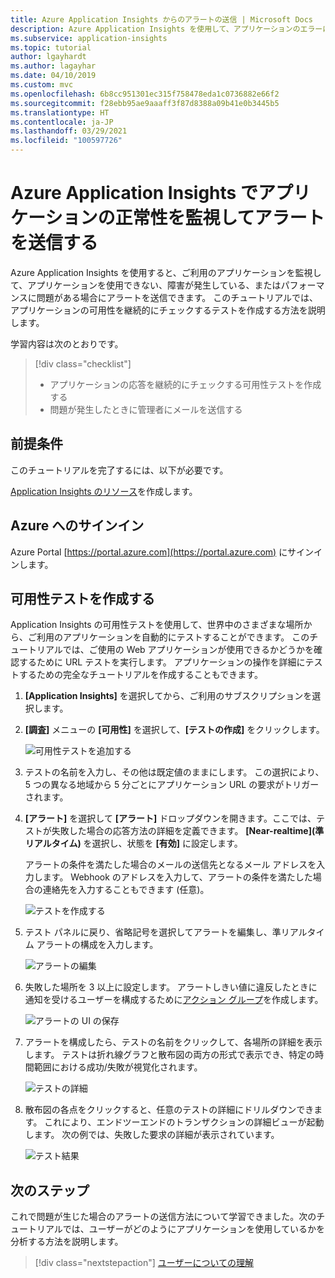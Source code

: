 ```yaml
---
title: Azure Application Insights からのアラートの送信 | Microsoft Docs
description: Azure Application Insights を使用して、アプリケーションのエラーに応じてアラートを送信するためのチュートリアルです。
ms.subservice: application-insights
ms.topic: tutorial
author: lgayhardt
ms.author: lagayhar
ms.date: 04/10/2019
ms.custom: mvc
ms.openlocfilehash: 6b8cc951301ec315f758478eda1c0736882e66f2
ms.sourcegitcommit: f28ebb95ae9aaaff3f87d8388a09b41e0b3445b5
ms.translationtype: HT
ms.contentlocale: ja-JP
ms.lasthandoff: 03/29/2021
ms.locfileid: "100597726"
---
```

# <a name="monitor-and-alert-on-application-health-with-azure-application-insights"></a>Azure Application Insights でアプリケーションの正常性を監視してアラートを送信する

Azure Application Insights を使用すると、ご利用のアプリケーションを監視して、アプリケーションを使用できない、障害が発生している、またはパフォーマンスに問題がある場合にアラートを送信できます。  このチュートリアルでは、アプリケーションの可用性を継続的にチェックするテストを作成する方法を説明します。

学習内容は次のとおりです。

> [!div class="checklist"]
> * アプリケーションの応答を継続的にチェックする可用性テストを作成する
> * 問題が発生したときに管理者にメールを送信する

## <a name="prerequisites"></a>前提条件

このチュートリアルを完了するには、以下が必要です。

[Application Insights のリソース](../app/create-new-resource.md)を作成します。

## <a name="sign-in-to-azure"></a>Azure へのサインイン

Azure Portal [https://portal.azure.com](https://portal.azure.com) にサインインします。

## <a name="create-availability-test"></a>可用性テストを作成する

Application Insights の可用性テストを使用して、世界中のさまざまな場所から、ご利用のアプリケーションを自動的にテストすることができます。   このチュートリアルでは、ご使用の Web アプリケーションが使用できるかどうかを確認するために URL テストを実行します。  アプリケーションの操作を詳細にテストするための完全なチュートリアルを作成することもできます。 

1. **[Application Insights]** を選択してから、ご利用のサブスクリプションを選択します。  

2. **[調査]** メニューの **[可用性]** を選択して、**[テストの作成]** をクリックします。

    ![可用性テストを追加する](media/tutorial-alert/add-test-001.png)

3. テストの名前を入力し、その他は既定値のままにします。  この選択により、5 つの異なる地域から 5 分ごとにアプリケーション URL の要求がトリガーされます。

4. **[アラート]** を選択して **[アラート]** ドロップダウンを開きます。ここでは、テストが失敗した場合の応答方法の詳細を定義できます。 **[Near-realtime]\(準リアルタイム\)** を選択し、状態を **[有効]** に設定します。

    アラートの条件を満たした場合のメールの送信先となるメール アドレスを入力します。  Webhook のアドレスを入力して、アラートの条件を満たした場合の連絡先を入力することもできます (任意)。

    ![テストを作成する](media/tutorial-alert/create-test-001.png)

5. テスト パネルに戻り、省略記号を選択してアラートを編集し、準リアルタイム アラートの構成を入力します。

    ![アラートの編集](media/tutorial-alert/edit-alert-001.png)

6. 失敗した場所を 3 以上に設定します。 アラートしきい値に違反したときに通知を受けるユーザーを構成するために[アクション グループ](../alerts/action-groups.md)を作成します。

    ![アラートの UI の保存](media/tutorial-alert/save-alert-001.png)

7. アラートを構成したら、テストの名前をクリックして、各場所の詳細を表示します。 テストは折れ線グラフと散布図の両方の形式で表示でき、特定の時間範囲における成功/失敗が視覚化されます。

    ![テストの詳細](media/tutorial-alert/test-details-001.png)

8. 散布図の各点をクリックすると、任意のテストの詳細にドリルダウンできます。 これにより、エンドツーエンドのトランザクションの詳細ビューが起動します。 次の例では、失敗した要求の詳細が表示されています。

    ![テスト結果](media/tutorial-alert/test-result-001.png)
  
## <a name="next-steps"></a>次のステップ

これで問題が生じた場合のアラートの送信方法について学習できました。次のチュートリアルでは、ユーザーがどのようにアプリケーションを使用しているかを分析する方法を説明します。

> [!div class="nextstepaction"]
> [ユーザーについての理解](./tutorial-users.md)

